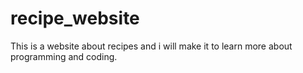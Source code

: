 # recipe_website
This is a website about recipes and i will make it to learn more about programming and coding.
